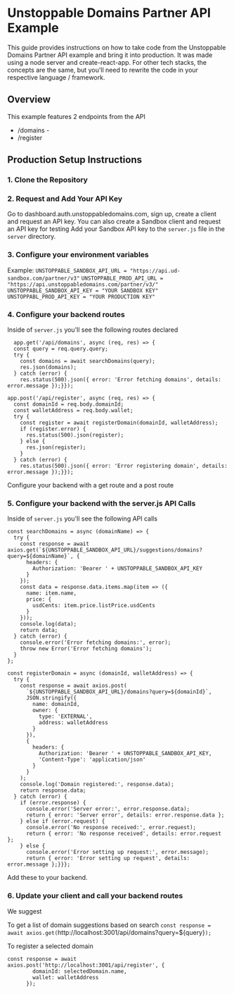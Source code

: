# Unstoppable Domains Partner API Example

This guide provides instructions on how to take code from the Unstoppable Domains Partner API example and bring it into production. It was made using a node server and create-react-app. For other tech stacks, the concepts are the same, but you'll need to rewrite the code in your respective language / framework.

## Overview
This example features 2 endpoints from the API
- /domains - 
- /register

## Production Setup Instructions


### 1. Clone the Repository

### 2. Request and Add Your API Key
Go to dashboard.auth.unstoppabledomains.com, sign up, create a client and request an API key. You can also create a Sandbox client and request an API key for testing
Add your Sandbox API key to the `server.js` file in the `server` directory.

### 3. Configure your environment variables
Example:
`UNSTOPPABLE_SANDBOX_API_URL = "https://api.ud-sandbox.com/partner/v3"`
`UNSTOPPABLE_PROD_API_URL = "https://api.unstoppabledomains.com/partner/v3/"`
`UNSTOPPABLE_SANDBOX_API_KEY = "YOUR SANDBOX KEY" `
`UNSTOPPABL_PROD_API_KEY = "YOUR PRODUCTION KEY" `

### 4. Configure your backend routes
Inside of `server.js` you'll see the following routes declared
```
  app.get('/api/domains', async (req, res) => {
  const query = req.query.query;
  try {
    const domains = await searchDomains(query);
    res.json(domains);
  } catch (error) {
    res.status(500).json({ error: 'Error fetching domains', details: error.message });}});

app.post('/api/register', async (req, res) => {
  const domainId = req.body.domainId;
  const walletAddress = req.body.wallet;
  try {
    const register = await registerDomain(domainId, walletAddress);
    if (register.error) {
      res.status(500).json(register);
    } else {
      res.json(register);
    }
  } catch (error) {
    res.status(500).json({ error: 'Error registering domain', details: error.message });}});
```
Configure your backend with a get route and a post route

### 5. Configure your backend with the server.js API Calls
Inside of `server.js` you'll see the following API calls 
```
const searchDomains = async (domainName) => {
  try {
    const response = await axios.get(`${UNSTOPPABLE_SANDBOX_API_URL}/suggestions/domains?query=${domainName}`, {
      headers: {
        Authorization: 'Bearer ' + UNSTOPPABLE_SANDBOX_API_KEY
      }
    });
    const data = response.data.items.map(item => ({
      name: item.name,
      price: {
        usdCents: item.price.listPrice.usdCents
      }
    }));
    console.log(data);
    return data;
  } catch (error) {
    console.error('Error fetching domains:', error);
    throw new Error('Error fetching domains');
  }
};

const registerDomain = async (domainId, walletAddress) => {
  try {
    const response = await axios.post(
      `${UNSTOPPABLE_SANDBOX_API_URL}/domains?query=${domainId}`,
      JSON.stringify({
        name: domainId,
        owner: {
          type: 'EXTERNAL',
          address: walletAddress
        }
      }),
      {
        headers: {
          Authorization: 'Bearer ' + UNSTOPPABLE_SANDBOX_API_KEY,
          'Content-Type': 'application/json'
        }
      }
    );
    console.log('Domain registered:', response.data);
    return response.data;
  } catch (error) {
    if (error.response) {
      console.error('Server error:', error.response.data);
      return { error: 'Server error', details: error.response.data };
    } else if (error.request) {
      console.error('No response received:', error.request);
      return { error: 'No response received', details: error.request };
    } else {
      console.error('Error setting up request:', error.message);
      return { error: 'Error setting up request', details: error.message };}}};
```
Add these to your backend.

### 6. Update your client and call your backend routes
We suggest 

To get a list of domain suggestions based on search
`const response = await axios.get(`http://localhost:3001/api/domains?query=${query}`);`

To register a selected domain
```
const response = await axios.post('http://localhost:3001/api/register', {
        domainId: selectedDomain.name,
        wallet: walletAddress
      });
```